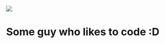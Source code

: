 ![](https://media.tenor.com/Tyj7kRcilx8AAAAd/spin-fish.gif)

<h1>Some guy who likes to code :D<h1>

<!--
**xKronos58/xKronos58** is a ✨ _special_ ✨ repository because its `README.md` (this file) appears on your GitHub profile.

Here are some ideas to get you started:

- 🔭 I’m currently working on ...
- 🌱 I’m currently learning ...
- 👯 I’m looking to collaborate on ...
- 🤔 I’m looking for help with ...
- 💬 Ask me about ...
- 📫 How to reach me: ...
- 😄 Pronouns: ...
- ⚡ Fun fact: ...
-->
